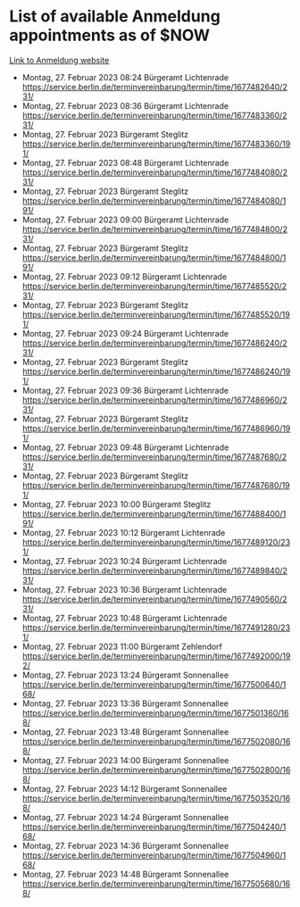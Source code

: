 # List of available Anmeldung appointments as of $NOW
[Link to Anmeldung website](https://service.berlin.de/terminvereinbarung/termin/tag.php?termin=1&anliegen[]=120686&dienstleisterlist=122210,122217,327316,122219,327312,122227,327314,122231,327346,122243,327348,122254,122252,329742,122260,329745,122262,329748,122271,327278,122273,327274,122277,327276,330436,122280,327294,122282,327290,122284,327292,122291,327270,122285,327266,122286,327264,122296,327268,150230,329760,122297,327286,122294,327284,122312,329763,122314,329775,122304,327330,122311,327334,122309,327332,317869,122281,327352,122279,329772,122283,122276,327324,122274,327326,122267,329766,122246,327318,122251,327320,122257,327322,122208,327298,122226,327300&herkunft=http%3A%2F%2Fservice.berlin.de%2Fdienstleistung%2F120686%2F)
- Montag, 27. Februar 2023 08:24 Bürgeramt Lichtenrade https://service.berlin.de/terminvereinbarung/termin/time/1677482640/231/
- Montag, 27. Februar 2023 08:36 Bürgeramt Lichtenrade https://service.berlin.de/terminvereinbarung/termin/time/1677483360/231/
- Montag, 27. Februar 2023  Bürgeramt Steglitz https://service.berlin.de/terminvereinbarung/termin/time/1677483360/191/
- Montag, 27. Februar 2023 08:48 Bürgeramt Lichtenrade https://service.berlin.de/terminvereinbarung/termin/time/1677484080/231/
- Montag, 27. Februar 2023  Bürgeramt Steglitz https://service.berlin.de/terminvereinbarung/termin/time/1677484080/191/
- Montag, 27. Februar 2023 09:00 Bürgeramt Lichtenrade https://service.berlin.de/terminvereinbarung/termin/time/1677484800/231/
- Montag, 27. Februar 2023  Bürgeramt Steglitz https://service.berlin.de/terminvereinbarung/termin/time/1677484800/191/
- Montag, 27. Februar 2023 09:12 Bürgeramt Lichtenrade https://service.berlin.de/terminvereinbarung/termin/time/1677485520/231/
- Montag, 27. Februar 2023  Bürgeramt Steglitz https://service.berlin.de/terminvereinbarung/termin/time/1677485520/191/
- Montag, 27. Februar 2023 09:24 Bürgeramt Lichtenrade https://service.berlin.de/terminvereinbarung/termin/time/1677486240/231/
- Montag, 27. Februar 2023  Bürgeramt Steglitz https://service.berlin.de/terminvereinbarung/termin/time/1677486240/191/
- Montag, 27. Februar 2023 09:36 Bürgeramt Lichtenrade https://service.berlin.de/terminvereinbarung/termin/time/1677486960/231/
- Montag, 27. Februar 2023  Bürgeramt Steglitz https://service.berlin.de/terminvereinbarung/termin/time/1677486960/191/
- Montag, 27. Februar 2023 09:48 Bürgeramt Lichtenrade https://service.berlin.de/terminvereinbarung/termin/time/1677487680/231/
- Montag, 27. Februar 2023  Bürgeramt Steglitz https://service.berlin.de/terminvereinbarung/termin/time/1677487680/191/
- Montag, 27. Februar 2023 10:00 Bürgeramt Steglitz https://service.berlin.de/terminvereinbarung/termin/time/1677488400/191/
- Montag, 27. Februar 2023 10:12 Bürgeramt Lichtenrade https://service.berlin.de/terminvereinbarung/termin/time/1677489120/231/
- Montag, 27. Februar 2023 10:24 Bürgeramt Lichtenrade https://service.berlin.de/terminvereinbarung/termin/time/1677489840/231/
- Montag, 27. Februar 2023 10:36 Bürgeramt Lichtenrade https://service.berlin.de/terminvereinbarung/termin/time/1677490560/231/
- Montag, 27. Februar 2023 10:48 Bürgeramt Lichtenrade https://service.berlin.de/terminvereinbarung/termin/time/1677491280/231/
- Montag, 27. Februar 2023 11:00 Bürgeramt Zehlendorf https://service.berlin.de/terminvereinbarung/termin/time/1677492000/192/
- Montag, 27. Februar 2023 13:24 Bürgeramt Sonnenallee https://service.berlin.de/terminvereinbarung/termin/time/1677500640/168/
- Montag, 27. Februar 2023 13:36 Bürgeramt Sonnenallee https://service.berlin.de/terminvereinbarung/termin/time/1677501360/168/
- Montag, 27. Februar 2023 13:48 Bürgeramt Sonnenallee https://service.berlin.de/terminvereinbarung/termin/time/1677502080/168/
- Montag, 27. Februar 2023 14:00 Bürgeramt Sonnenallee https://service.berlin.de/terminvereinbarung/termin/time/1677502800/168/
- Montag, 27. Februar 2023 14:12 Bürgeramt Sonnenallee https://service.berlin.de/terminvereinbarung/termin/time/1677503520/168/
- Montag, 27. Februar 2023 14:24 Bürgeramt Sonnenallee https://service.berlin.de/terminvereinbarung/termin/time/1677504240/168/
- Montag, 27. Februar 2023 14:36 Bürgeramt Sonnenallee https://service.berlin.de/terminvereinbarung/termin/time/1677504960/168/
- Montag, 27. Februar 2023 14:48 Bürgeramt Sonnenallee https://service.berlin.de/terminvereinbarung/termin/time/1677505680/168/
